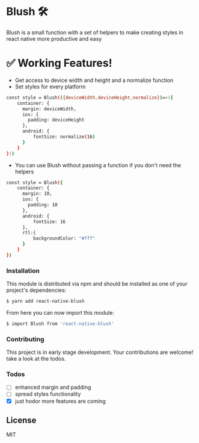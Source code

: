 # Blush 🛠

Blush is a small function with a set of helpers to make creating styles in react native more productive and easy

# ✅ Working Features!

  - Get access to device width and height and a normalize function
  - Set styles for every platform
  ```sh
const style = Blush(({deviceWidth,deviceHeight,normalize})=>({
      container: {
        margin: deviceWidth,
        ios: {
          padding: deviceHeight
        },
        android: {
            fontSize: normalize(16)
        }
      }
}))
```
  - You can use Blush without passing a function if you don't need the helpers
  ```sh
const style = Blush({
      container: {
        margin: 10,
        ios: {
          padding: 10
        },
        android: {
            fontSize: 16
        },
        rtl:{
            backgroundColor: "#fff"
        }
      }
})
```


### Installation

This module is distributed via npm and should be installed as one of your project's dependencies:
```sh
$ yarn add react-native-blush
```
From here you can now import this module:
```sh
$ import Blush from 'react-native-blush'
```



### Contributing

This project is in early stage development. Your contributions are welcome! take a look at the todos.


### Todos

- [ ] enhanced margin and padding
- [ ] spread styles functionality
- [x] just hodor more features are coming

License
----

MIT

